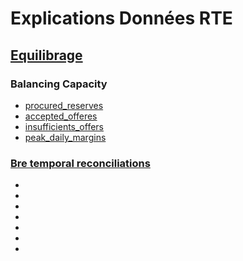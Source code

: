 # Explications Données RTE
## [Equilibrage](http://clients.rte-france.com/lang/fr/clients_traders_fournisseurs/vie/mecanisme/volumes_prix/equilibrage.jsp)
### Balancing Capacity
* [procured_reserves](http://clients.rte-france.com/lang/fr/clients_traders_fournisseurs/vie/reserve_ajustement.jsp)
* [accepted_offeres](http://clients.rte-france.com/lang/fr/clients_traders_fournisseurs/vie/volume_journalier_energie_ajustement.jsp)
* [insufficients_offers](http://clients.rte-france.com/lang/fr/clients_traders_fournisseurs/vie/mecanisme/histo/modesDegrades.jsp)
* [peak_daily_margins](http://clients.rte-france.com/lang/fr/clients_traders_fournisseurs/vie/mecanisme/jour/marges.jsp)


### [Bre temporal reconciliations](http://clients.rte-france.com/lang/fr/clients_traders_fournisseurs/vie/vie_reconst_flux.jsp)
* []()
* []()
* []()
* []()
* []()
* []()
* []()